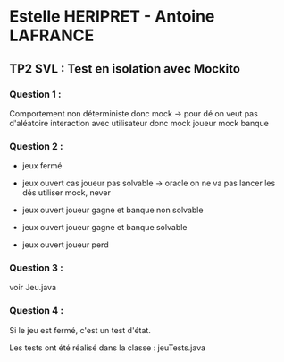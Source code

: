 # Estelle HERIPRET - Antoine LAFRANCE

## TP2 SVL : Test en isolation avec Mockito

### Question 1 :
Comportement non déterministe donc mock -> pour dé on veut pas d'aléatoire
interaction avec utilisateur donc mock joueur
mock banque

### Question 2 : 
- jeux fermé
- jeux ouvert cas joueur pas solvable -> oracle on ne va pas lancer les dés
utiliser mock, never

- jeux ouvert joueur gagne et banque non solvable
- jeux ouvert joueur gagne et banque solvable
- jeux ouvert joueur perd

### Question 3 : 
voir Jeu.java

### Question 4 :
Si le jeu est fermé, c'est un test d'état.

Les tests ont été réalisé dans la classe : jeuTests.java
